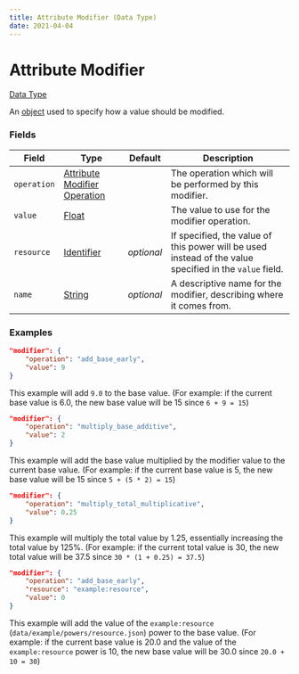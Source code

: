 ```yaml
---
title: Attribute Modifier (Data Type)
date: 2021-04-04
---
```


# Attribute Modifier

[Data Type](../data_types.md)

An [object](object.md) used to specify how a value should be modified.


### Fields

Field  | Type | Default | Description
-------|------|---------|-------------
`operation` | [Attribute Modifier Operation](attribute_modifier_operation.md) | | The operation which will be performed by this modifier.
`value` | [Float](float.md) | | The value to use for the modifier operation.
`resource` | [Identifier](../data_types/identifier.md) | _optional_ | If specified, the value of this power will be used instead of the value specified in the `value` field.
`name` | [String](string.md) | _optional_ | A descriptive name for the modifier, describing where it comes from.


### Examples

```json
"modifier": {
    "operation": "add_base_early",
    "value": 9
}
```

This example will add `9.0` to the base value.
(For example: if the current base value is 6.0, the new base value will be 15 since `6 + 9 = 15`)
<br>

```json
"modifier": {
    "operation": "multiply_base_additive",
    "value": 2
}
```

This example will add the base value multiplied by the modifier value to the current base value.
(For example: if the current base value is 5, the new base value will be 15 since `5 + (5 * 2) = 15`)
<br>

```json
"modifier": {
    "operation": "multiply_total_multiplicative",
    "value": 0.25
}
```

This example will multiply the total value by 1.25, essentially increasing the total value by 125%.
(For example: if the current total value is 30, the new total value will be 37.5 since `30 * (1 + 0.25) = 37.5`)
<br>

```json
"modifier": {
    "operation": "add_base_early",
    "resource": "example:resource",
    "value": 0
}
```

This example will add the value of the `example:resource` (`data/example/powers/resource.json`) power to the base value.
(For example: if the current base value is 20.0 and the value of the `example:resource` power is 10, the new base value will be 30.0 since `20.0 + 10 = 30`)
